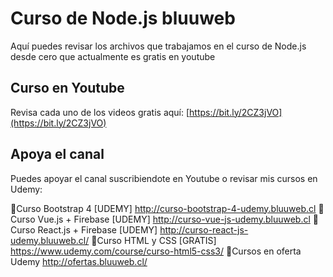 # Curso de Node.js bluuweb
Aquí puedes revisar los archivos que trabajamos en el curso de Node.js desde cero que actualmente es gratis en youtube

## Curso en Youtube
Revisa cada uno de los videos gratis aquí: [https://bit.ly/2CZ3jVO](https://bit.ly/2CZ3jVO)

## Apoya el canal
Puedes apoyar el canal suscribiendote en Youtube o revisar mis cursos en Udemy:

🧨Curso Bootstrap 4 [UDEMY] http://curso-bootstrap-4-udemy.bluuweb.cl
🧨Curso Vue.js + Firebase [UDEMY] http://curso-vue-js-udemy.bluuweb.cl
🧨Curso React.js + Firebase [UDEMY] http://curso-react-js-udemy.bluuweb.cl/ 
🧨Curso HTML y CSS [GRATIS] https://www.udemy.com/course/curso-html5-css3/
🧨Cursos en oferta Udemy http://ofertas.bluuweb.cl/
